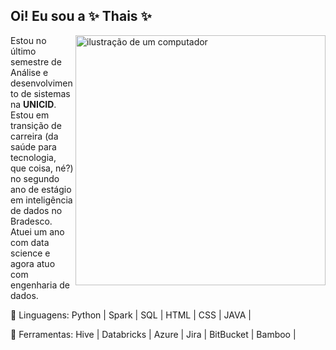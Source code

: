 ## Oi! Eu sou a ✨ Thais ✨

<!--
**Csiath/Csiath** is a ✨ _special_ ✨ repository because its `README.md` (this file) appears on your GitHub profile.

Here are some ideas to get you started:

- 🔭 I’m currently working on ...
- 🌱 I’m currently learning ...
- 👯 I’m looking to collaborate on ...
- 🤔 I’m looking for help with ...
- 💬 Ask me about ...
- 📫 How to reach me: ...
- 😄 Pronouns: ...
- ⚡ Fun fact: ...
-->

<img src="https://raw.githubusercontent.com/MicaelliMedeiros/micaellimedeiros/master/image/computer-illustration.png" alt="ilustração de um computador" min-width="400px" max-width="400px" width="400px" align="right">

<p align="left"> 
  Estou no último semestre de Análise e desenvolvimento de sistemas na <strong>UNICID</strong>.<br>
  Estou em transição de carreira (da saúde para tecnologia, que coisa, né?) no segundo ano de estágio 
  em inteligência de dados no Bradesco. Atuei um ano com data science e agora atuo com engenharia de dados.
</p>

<p align="left">
  🦄 Linguagens: Python | Spark | SQL | HTML | CSS | JAVA |
</p>

<p align="left">
  💼 Ferramentas: Hive | Databricks | Azure | Jira | BitBucket | Bamboo |
</p>
